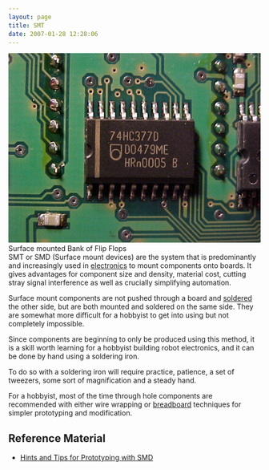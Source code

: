 ```yaml
---
layout: page
title: SMT
date: 2007-01-28 12:28:06
---
```

<div style=" float: right;"><img class="img-responsive" src="/galleries/gallery-1-common-images/126-rcxflipflops.JPG">
Surface mounted Bank of Flip Flops</div>

SMT or SMD (Surface mount devices) are the system that is predominantly and increasingly used in [electronics](/wiki/electronics.html "Electronics") to mount components onto boards. It gives advantages for component size and density, material cost, cutting stray signal interference as well as crucially simplifying automation.

Surface mount components are not pushed through a board and [soldered](/wiki/soldering.html "The standard method of attaching connecting wires and components to a board") the other side, but are both mounted and soldered on the same side. They are somewhat more difficult for a hobbyist to get into using but not completely impossible.

Since components are beginning to only be produced using this method, it is a skill worth learning for a hobbyist building robot electronics, and it can be done by hand using a soldering iron.

To do so with a soldering iron will require practice, patience, a set of tweezers, some sort of magnification and a steady hand.

For a hobbyist, most of the time through hole components are recommended with either wire wrapping or [breadboard](/wiki/breadboard.html "breadboard") techniques for simpler prototyping and modification.

## Reference Material

- [Hints and Tips for Prototyping with SMD](http://www.geocities.com/vk3em/smtguide/smtguide.htm)

